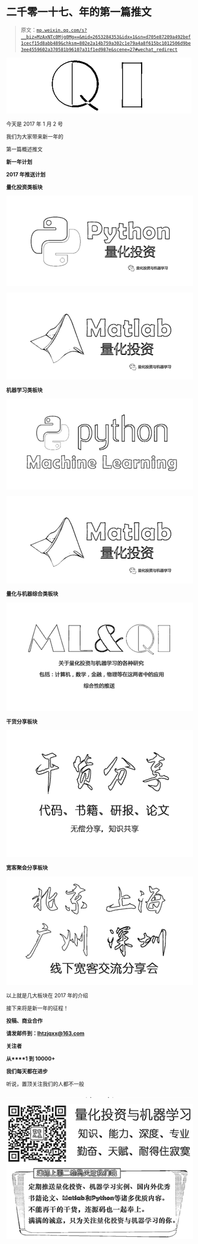 # 二千零一十七、年的第一篇推文

> 原文：[`mp.weixin.qq.com/s?__biz=MzAxNTc0Mjg0Mg==&mid=2653284353&idx=1&sn=d705e87209a492bef1cecf15d8abb489&chksm=802e2a14b759a302c1e79a4a8f615bc1012506d9be3ee4559602a370581b96107a31f1ed987e&scene=27#wechat_redirect`](http://mp.weixin.qq.com/s?__biz=MzAxNTc0Mjg0Mg==&mid=2653284353&idx=1&sn=d705e87209a492bef1cecf15d8abb489&chksm=802e2a14b759a302c1e79a4a8f615bc1012506d9be3ee4559602a370581b96107a31f1ed987e&scene=27#wechat_redirect)

![](img/cb3bd660442e6bc134fbecf2477c43d1.png)

今天是 2017 年 1 月 2 号

我们为大家带来新一年的

第一篇概述推文

**新一年计划**

**2017 年推送计划**

**量化投资类板块**

**![](img/162f8f8b7cdd5356d143ede1a42eaad4.png)** 

**![](img/4266071bf8071854aa332121f7e57bfc.png)** 

**机器学习类板块**

![](img/15ae748d382bb627fe1a008650b183ca.png)

**![](img/4266071bf8071854aa332121f7e57bfc.png)** 

**量化与机器综合类板块**

**![](img/22ca7f90d4d9529497760dfcb9068dcb.png)** 

**干货分享板块**

**![](img/b8a19304fc44daf9d46fad4c4466278d.png)** 

**宽客聚会分享板块**

**![](img/9b84965420d15ca69928819d25734891.png)** 

以上就是几大板块在 2017 年的介绍

接下来将是新一年的征程！

**投稿、商业合作**

**请发邮件到：lhtzjqxx@163.com**

**关注者**

**从****1 到 10000+**

**我们每天都在进步**

听说，置顶关注我们的人都不一般

![](img/74c285b465d1c5684165b6d5f0ebcd06.png)

**![](img/40429cd849aaf6f87544f9c00f4f92ad.png)**